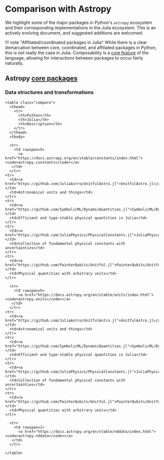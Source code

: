 # Comparison with Astropy

We highlight some of the major packages in Python's `astropy` ecosystem and their corresponding implementations in the Julia ecosystem. This is an actively evolving document, and suggested additions are welcomed.

!!! note "Affiliated/coordinated packages in Julia"
    While there is a clear demarcation between core, coordinated, and affiliated packages in Python, this is not really the case in Julia. Composability is a [core feature](https://julialang.org/) of the language, allowing for interactions between packages to occur fairly naturally.

## Astropy [core packages](https://docs.astropy.org/en/stable/index_user_docs.html)

### Data structures and transformations

```@raw html
<table class="compare">
  <thead>
    <tr>
      <th>Python</th>
      <th>Julia</th>
      <th>Description</th>
    </tr>
  </thead>
  <tbody>

  <tr>
    <td rowspan=5>
      <a href="https://docs.astropy.org/en/stable/constants/index.html"><code>astropy.constants</code></a>
   </td>
  </tr>
<tr>
  <td><a href="https://github.com/JuliaAstro/UnitfulAstro.jl">UnitfulAstro.jl</a></td>
  <td>Astronomical units and things</td>
</tr>
<tr>
  <td><a href="https://github.com/SymbolicML/DynamicQuantities.jl">SymbolicML/DynamicQuantities.jl</a></td>
  <td>Efficient and type-stable physical quantities in Julia</td>
</tr>
<tr>
  <td><a href="https://github.com/JuliaPhysics/PhysicalConstants.jl">JuliaPhysics/PhysicalConstants.jl</a></td>
  <td>Collection of fundamental physical constants with uncertainties</td>
</tr>
<tr>
  <td><a href="https://github.com/PainterQubits/Unitful.jl">PainterQubits/Unitful.jl</a></td>
  <td>Physical quantities with arbitrary units</td>
</tr>

  <tr>
    <td rowspan=5>
      <a href="https://docs.astropy.org/en/stable/units/index.html"><code>astropy.units</code></a>
   </td>
  </tr>
<tr>
  <td><a href="https://github.com/JuliaAstro/UnitfulAstro.jl">UnitfulAstro.jl</a></td>
  <td>Astronomical units and things</td>
</tr>
<tr>
  <td><a href="https://github.com/SymbolicML/DynamicQuantities.jl">SymbolicML/DynamicQuantities.jl</a></td>
  <td>Efficient and type-stable physical quantities in Julia</td>
</tr>
<tr>
  <td><a href="https://github.com/JuliaPhysics/PhysicalConstants.jl">JuliaPhysics/PhysicalConstants.jl</a></td>
  <td>Collection of fundamental physical constants with uncertainties</td>
</tr>
<tr>
  <td><a href="https://github.com/PainterQubits/Unitful.jl">PainterQubits/Unitful.jl</a></td>
  <td>Physical quantities with arbitrary units</td>
</tr>

  <tr>
    <td rowspan=1>
      <a href="https://docs.astropy.org/en/stable/nddata/index.html"><code>astropy.nddata</code></a>
   </td>
  </tr>

</table>
```